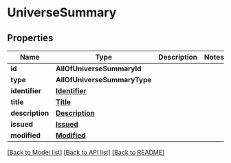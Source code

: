 # UniverseSummary

## Properties
Name | Type | Description | Notes
------------ | ------------- | ------------- | -------------
**id** | **AllOfUniverseSummaryId** |  | 
**type** | **AllOfUniverseSummaryType** |  | 
**identifier** | [**Identifier**](Identifier.md) |  | 
**title** | [**Title**](Title.md) |  | 
**description** | [**Description**](Description.md) |  | 
**issued** | [**Issued**](Issued.md) |  | 
**modified** | [**Modified**](Modified.md) |  | 

[[Back to Model list]](../README.md#documentation-for-models) [[Back to API list]](../README.md#documentation-for-api-endpoints) [[Back to README]](../README.md)

